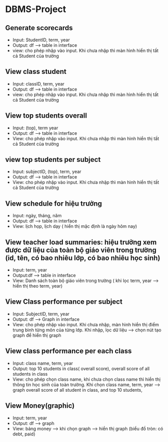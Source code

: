 # DBMS-Project
## Generate scorecards
- Input: StudentID, term, year
- Output: df --> table in interface
- view: cho phép nhập vào input. Khi chưa nhập thì màn hình hiển thị tất cả Student của trường

## View class student
- Input: classID, term, year
- Output: df --> table in interface
- view: cho phép nhập vào input. Khi chưa nhập thì màn hình hiển thị tất cả Student của trường

## View top students overall
- Input: (top), term year
- Output: df --> table in interface
- View: cho phép nhập vào input. Khi chưa nhập thì màn hình hiển thị tất cả Student của trường

## view top students per subject
- Input: subjectID, (top), term, year
- Output: df --> table in interface
- View: cho phép nhập vào input. Khi chưa nhập thì màn hình hiển thị tất cả Student của trường

## View schedule for hiệu trưởng
- Input: ngày, tháng, năm
- Output: df --> table in interface
- View: lịch họp, lịch dạy ( hiển thị mặc định là ngày hôm nay)

## View teacher load summaries: hiệu trưởng xem được dữ liệu của toàn bộ giáo viên trong trường (id, tên, có bao nhiêu lớp, có bao nhiêu học sinh)
- Input: term, year
- Output:df --> table in interface
- View: Danh sách toàn bộ giáo viên trong trường ( khi lọc term, year --> hiển thị theo term, year)

## View Class performance per subject
- Input: SubjectID, term, year
- Output: df --> Graph in interface
- View: cho phép nhập vào input. Khi chưa nhập, màn hình hiển thị điểm trung bình từng môn của từng lớp. Khi nhập, lọc dữ liệu --> chọn nút tạo graph để hiển thị graph 

## View class performance per each class
- Input: class name, term, year
- Output: top 10 students in class( overall score), overall score of all students in class 
- View: cho phép chọn class name, khi chưa chọn class name thì hiển thị thông tin học sinh của toàn trường. Khi chọn class name, term, year --> graph overall score of all student in class, and top 10 students,

## View Money(graphic)
- Input: term, year
- Output: df --> graph
- View: bảng money --> khi chọn graph --> hiển thị graph (biểu đồ tròn: có debt, paid)

